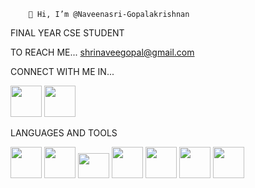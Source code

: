         👋 Hi, I’m @Naveenasri-Gopalakrishnan

FINAL YEAR CSE STUDENT

TO REACH ME...
   shrinaveegopal@gmail.com

 CONNECT WITH ME IN...
 
  
  <img src="https://github.com/user-attachments/assets/ca0e714c-6d64-46c3-9cd8-446a2c739834" height="50" width="50">  <img src="https://github.com/user-attachments/assets/1194a22c-1362-4846-85c5-5c10d277c3fe" height="50" width="50">


  LANGUAGES AND TOOLS

  <img src="https://github.com/user-attachments/assets/1bc71876-b08b-4dfe-918e-114cbb4b7c00" height="50" width="50">   
  <img src="https://github.com/user-attachments/assets/d305d4de-c1a2-4a26-863b-aaf32d3e4d5d" height="50" width="50">
  <img src="https://github.com/user-attachments/assets/2782e58b-c2a7-4844-a189-8a9824cd9e6d" height="40" width="50">   
  <img src="https://github.com/user-attachments/assets/4c6e9551-072a-44b2-afe3-3c1d61913579" height="50" width="50">  
<img src="https://github.com/user-attachments/assets/21dd794c-7ca3-4b44-8cd9-84ead7f4606b" height="50" width="50">
<img src="https://github.com/user-attachments/assets/76d74977-747f-450e-b93c-5818dab7cd4b" height="50" width="50">
<img src="https://github.com/user-attachments/assets/6108f503-bc56-43da-b73d-0e6a463d443f" height="50" width="50">





  

  




